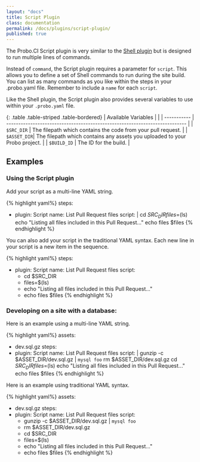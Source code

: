```yaml
---
layout: "docs"
title: Script Plugin
class: documentation
permalink: /docs/plugins/script-plugin/
published: true
---
```

The Probo.CI Script plugin is very similar to the [Shell plugin](/docs/plugins/shell-plugin/) but is designed to run multiple lines of commands.

Instead of `command`, the Script plugin requires a parameter for `script`. This allows you to define a set of Shell commands to run during the site build. You can list as many commands as you like within the steps in your .probo.yaml file. Remember to include a `name` for each `script`.

Like the Shell plugin, the Script plugin also provides several variables to use within your `.probo.yaml` file.

{: .table .table-striped .table-bordered}
| Available Variables |                                                                     |
| ----------- | --------------------------------------------------------------------------- |
| `$SRC_DIR`  | The filepath which contains the code from your pull request.                |
| `$ASSET_DIR`| The filepath which contains any assets you uploaded to your Probo project.  |
| `$BUILD_ID` | The ID for the build.                                                       |

## Examples

### Using the Script plugin

Add your script as a multi-line YAML string.

{% highlight yaml%}
steps:
  - plugin: Script
    name: List Pull Request files
    script: |
      cd $SRC_DIR
      files=$(ls)
      echo "Listing all files included in this Pull Request..."
      echo files $files
{% endhighlight %}

You can also add your script in the traditional YAML syntax. Each new line in your script is a new item in the sequence.

{% highlight yaml%}
steps:
  - plugin: Script
    name: List Pull Request files
    script:
      - cd $SRC_DIR
      - files=$(ls)
      - echo "Listing all files included in this Pull Request..."
      - echo files $files
{% endhighlight %}

### Developing on a site with a database:

Here is an example using a multi-line YAML string.

{% highlight yaml%}
assets:
  - dev.sql.gz
steps:
  - plugin: Script
    name: List Pull Request files
    script: |
      gunzip -c $ASSET_DIR/dev.sql.gz | `mysql foo`
      rm $ASSET_DIR/dev.sql.gz
      cd $SRC_DIR
      files=$(ls)
      echo "Listing all files included in this Pull Request..."
      echo files $files
{% endhighlight %}

Here is an example using traditional YAML syntax.

{% highlight yaml%}
assets:
  - dev.sql.gz
steps:
  - plugin: Script
    name: List Pull Request files
    script:
      - gunzip -c $ASSET_DIR/dev.sql.gz | `mysql foo`
      - rm $ASSET_DIR/dev.sql.gz
      - cd $SRC_DIR
      - files=$(ls)
      - echo "Listing all files included in this Pull Request..."
      - echo files $files
{% endhighlight %}
